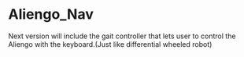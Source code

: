# Aliengo_Nav

Next version will include the gait controller that lets user to control the Aliengo with the keyboard.(Just like differential wheeled robot)
